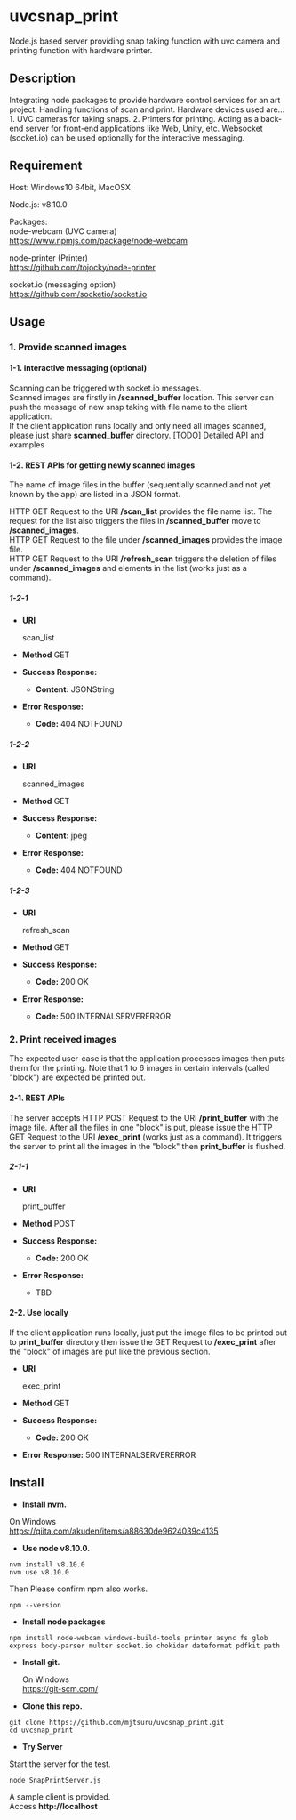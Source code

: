 # uvcsnap_print

Node.js based server providing snap taking function with uvc camera and printing function with hardware printer.

## Description

Integrating node packages to provide hardware control services for an art project. Handling functions of scan and print. Hardware devices used are... 1. UVC cameras for taking snaps. 2. Printers for printing. Acting as a back-end server for front-end applications like Web, Unity, etc. Websocket (socket.io) can be used optionally for the interactive messaging.

## Requirement

Host: Windows10 64bit, MacOSX  

Node.js: v8.10.0

Packages:  
node-webcam (UVC camera)  
https://www.npmjs.com/package/node-webcam  

node-printer (Printer)  
https://github.com/tojocky/node-printer  

socket.io (messaging option)  
https://github.com/socketio/socket.io

## Usage

### 1. Provide scanned images  
#### 1-1. interactive messaging (optional)
Scanning can be triggered with socket.io messages.  
Scanned images are firstly in **/scanned_buffer** location.
This server can push the message of new snap taking with file name to the client application.  
If the client application runs locally and only need all images scanned, please just share **scanned_buffer** directory.
[TODO] Detailed API and examples  

#### 1-2. REST APIs for getting newly scanned images
The name of image files in the buffer (sequentially scanned and not yet known by the app) are listed in a JSON format.  

HTTP GET Request to the URI **/scan_list** provides the file name list. The request for the list also triggers the files in **/scanned_buffer** move to **/scanned_images**.  
HTTP GET Request to the file under **/scanned_images** provides the image file.  
HTTP GET Request to the URI **/refresh_scan** triggers the deletion of files under **/scanned_images** and elements in the list (works just as a command).

##### 1-2-1
* **URI**

  scan_list

* **Method**
  GET

* **Success Response:**
  * **Content:** JSONString

* **Error Response:**
  * **Code:** 404 NOTFOUND

##### 1-2-2
* **URI**

  scanned_images

* **Method**
  GET

* **Success Response:**
  * **Content:** jpeg

* **Error Response:**
  * **Code:** 404 NOTFOUND

##### 1-2-3
* **URI**

  refresh_scan

* **Method**
  GET

* **Success Response:**
  * **Code:** 200 OK

* **Error Response:**
  * **Code:** 500 INTERNALSERVERERROR

### 2. Print received images
The expected user-case is that the application processes images then puts them for the printing. Note that 1 to 6 images in certain intervals (called "block") are expected be printed out.
#### 2-1. REST APIs
The server accepts HTTP POST Request to the URI **/print_buffer** with the image file.
After all the files in one "block" is put, please issue the HTTP GET Request to the URI **/exec_print** (works just as a command). It triggers the server to print all the images in the "block" then **print_buffer** is flushed.

##### 2-1-1
* **URI**

  print_buffer

* **Method**
  POST

* **Success Response:**
  * **Code:** 200 OK

* **Error Response:**
  * TBD

#### 2-2. Use locally
If the client application runs locally, just put the image files to be printed out to **print_buffer** directory then issue the GET Request to **/exec_print** after the "block" of images are put like the previous section.

* **URI**

  exec_print

* **Method**
  GET

* **Success Response:**
  * **Code:** 200 OK

* **Error Response:** 500 INTERNALSERVERERROR

## Install
*  **Install nvm.**  

  On Windows  
  https://qiita.com/akuden/items/a88630de9624039c4135

* **Use node v8.10.0.**  
```
nvm install v8.10.0
nvm use v8.10.0
```
Then Please confirm npm also works.
```
npm --version
```

* **Install node packages**
```
npm install node-webcam windows-build-tools printer async fs glob express body-parser multer socket.io chokidar dateformat pdfkit path
```

* **Install git.**

  On Windows  
  https://git-scm.com/

* **Clone this repo.**
```
git clone https://github.com/mjtsuru/uvcsnap_print.git
cd uvcsnap_print
```

* **Try Server**  

Start the server for the test.
```
node SnapPrintServer.js
```

A sample client is provided.  
Access **http://localhost**
